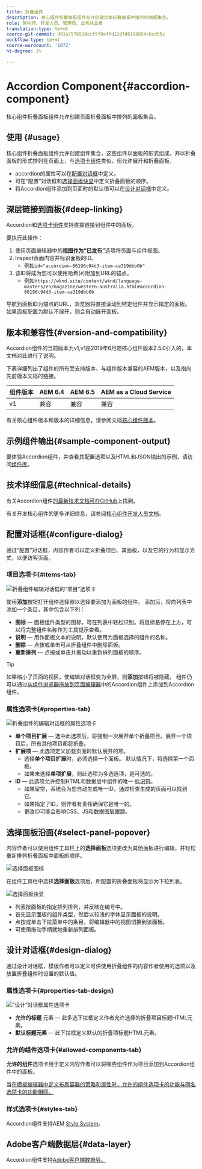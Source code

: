 ```yaml
---
title: 折叠组件
description: 核心组件折叠面板组件允许创建页面折叠面板中排列的面板集合。
role: 架构师、开发人员、管理员、业务从业者
translation-type: tm+mt
source-git-commit: d01a7576518ccf9f0effd12dfd8198854c6cd55c
workflow-type: tm+mt
source-wordcount: '1072'
ht-degree: 1%

---
```



# Accordion Component{#accordion-component}

核心组件折叠面板组件允许创建页面折叠面板中排列的面板集合。

## 使用 {#usage}

核心组件折叠面板组件允许创建组件集合，这些组件以面板的形式组成，并以折叠面板的形式排列在页面上，与[选项卡组件](tabs.md)类似，但允许展开和折叠面板。

* accordion的属性可以在[配置对话框](#configure-dialog)中定义。
* 可在“配置”对话框和[选择面板快显](#select-panel-popover)中定义折叠面板的顺序。
* 将Accordion组件添加到页面时的默认值可以在[设计对话框](#design-dialog)中定义。

## 深层链接到面板{#deep-linking}

Accordion和[选项卡组件](tabs.md)支持直接链接到组件中的面板。

要执行此操作：

1. 使用页面编辑器中的&#x200B;**[视图作为“已发布”](https://docs.adobe.com/content/help/en/experience-manager-cloud-service/sites/authoring/fundamentals/editing-content.html#view-as-published)**&#x200B;选项将页面与组件视图。
1. Inspect页面内容并标识面板的ID。
   * 例如`id="accordion-86196c94d3-item-ca319dbb0b"`
1. 该ID将成为您可以使用哈希(`#`)附加到URL的锚点。
   * 例如`https://wknd.site/content/wknd/language-masters/en/magazine/western-australia.html#accordion-86196c94d3-item-ca319dbb0b`

导航到面板ID为锚点的URL，浏览器将直接滚动到特定组件并显示指定的面板。 如果面板配置为默认不展开，则会自动展开面板。

## 版本和兼容性{#version-and-compatibility}

Accordion组件的当前版本为v1,v1是2019年6月随核心组件版本2.5.0引入的，本文档对此进行了说明。

下表详细列出了组件的所有受支持版本、与组件版本兼容的AEM版本，以及指向先前版本文档的链接。

| 组件版本 | AEM 6.4 | AEM 6.5 | AEM as a Cloud Service |
|--- |--- |---|---|
| v1 | 兼容 | 兼容 | 兼容 |

有关核心组件版本和版本的详细信息，请参阅文档[核心组件版本](/help/versions.md)。

## 示例组件输出{#sample-component-output}

要体验Accordion组件，并查看其配置选项以及HTML和JSON输出的示例，请访问[组件库](https://adobe.com/go/aem_cmp_library_accordion)。

## 技术详细信息{#technical-details}

有关Accordion组件[的最新技术文档可在GitHub](https://adobe.com/go/aem_cmp_tech_accordion_v1)上找到。

有关开发核心组件的更多详细信息，请参阅[核心组件开发人员文档](/help/developing/overview.md)。

## 配置对话框{#configure-dialog}

通过“配置”对话框，内容作者可以定义折叠项目、其面板，以及它的行为和显示方式，以便访客页面。

### 项目选项卡{#items-tab}

![折叠组件编辑对话框的“项目”选项卡](/help/assets/accordion-edit-items.png)

使用&#x200B;**添加**&#x200B;按钮打开组件选择器以选择要添加为面板的组件。 添加后，将向列表中添加一个条目，其中包含以下列：

* **图标**  — 面板组件类型的图标，可在列表中轻松识别。将鼠标悬停在上方，可以将完整组件名称作为工具提示查看。
* **说明**  — 用作面板文本的说明，默认使用为面板选择的组件的名称。
* **删除**  — 点按或单击可从折叠组件中删除面板。
* **重新排列**  — 点按或单击并拖动以重新排列面板的顺序。

>[!TIP]
>
>如果缩小了页面的视区，使编辑对话框变为全屏，则&#x200B;**添加**&#x200B;按钮将被隐藏。 组件仍可以通过[从组件浏览器拖放到页面编辑器](https://helpx.adobe.com/experience-manager/6-5/sites/authoring/using/editing-content.html#InsertingaComponent)中的Accordion组件上添加到Accordion组件。

### 属性选项卡{#properties-tab}

![折叠组件的编辑对话框的属性选项卡](/help/assets/accordion-edit-properties.png)

* **单个项目扩展**  — 选中此选项后，将强制一次展开单个折叠项目。展开一个项目后，所有其他项目都将折叠。
* **扩展项**  — 此选项定义加载页面时默认展开的项。
   * 选择&#x200B;**单个项目扩展**&#x200B;时，必须选择一个面板。 默认情况下，将选择第一个面板。
   * 如果未选择&#x200B;**单项扩展**，则此选项为多选选项，是可选的。
* **ID**  — 此选项允许控制HTML和数据层中组件的唯一 [标识符](/help/developing/data-layer/overview.md)。
   * 如果留空，系统会为您自动生成唯一ID，通过检查生成的页面可以找到它。
   * 如果指定了ID，则作者有责任确保它是唯一的。
   * 更改ID可能会影响CSS、JS和数据图层跟踪。

## 选择面板沿面{#select-panel-popover}

内容作者可以使用组件工具栏上的&#x200B;**选择面板**&#x200B;选项更改为其他面板进行编辑，并轻松重新排列折叠面板中面板的顺序。

![选择面板图标](/help/assets/select-panel-icon.png)

在组件工具栏中选择&#x200B;**选择面板**&#x200B;选项后，所配置的折叠面板将显示为下拉列表。

![选择面板快显](/help/assets/select-panel-popover.png)

* 列表按面板的指定排列排列，并反映在编号中。
* 首先显示面板的组件类型，然后以较浅的字体显示面板的说明。
* 点按或单击下拉菜单中的条目，将编辑器中的视图切换到该面板。
* 可使用拖动手柄就地重新排列面板。

## 设计对话框{#design-dialog}

通过设计对话框，模板作者可以定义可供使用折叠组件的内容作者使用的选项以及放置折叠组件时设置的默认值。

### 属性选项卡{#properties-tab-design}

![“设计”对话框属性选项卡](/help/assets/accordion-design-properties.png)

* **允许的标题** 元素 — 此多选下拉框定义作者允许选择的折叠项目标题HTML元素。
* **默认标题元素**  — 此下拉框定义默认的折叠项标题HTML元素。

### 允许的组件选项卡{#allowed-components-tab}

**允许的组件**&#x200B;选项卡用于定义内容作者可以将哪些组件作为项目添加到Accordion组件中的面板。

当[在模板编辑器中定义布局容器的策略和属性时，允许的组件选项卡的功能与同名选项卡的功能相同。](https://docs.adobe.com/content/help/en/experience-manager-cloud-service/sites/authoring/features/templates.html#editing-a-template-layout-template-author)

### 样式选项卡{#styles-tab}

Accordion组件支持AEM [Style System](/help/get-started/authoring.md#component-styling)。

## Adobe客户端数据层{#data-layer}

Accordion组件支持[Adobe客户端数据层。](/help/developing/data-layer/overview.md)
